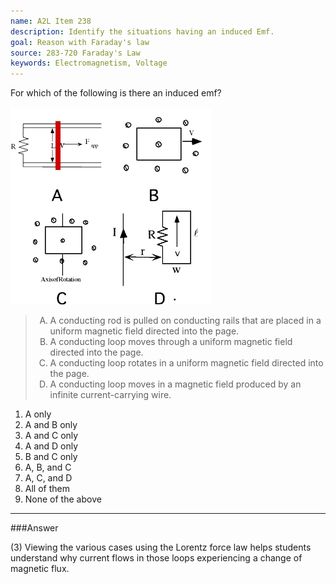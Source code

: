 ```yaml
---
name: A2L Item 238
description: Identify the situations having an induced Emf.
goal: Reason with Faraday's law
source: 283-720 Faraday's Law
keywords: Electromagnetism, Voltage
---
```


For which of the following is there an induced emf?

![Item238_fig1.gif](../images/Item238_fig1.gif)

<blockquote> <ol type="A"> <li>A conducting rod is pulled on conducting
rails that are placed in a uniform magnetic field directed into the
page.</li> <li>A conducting loop moves through a uniform magnetic field
directed into the page.</li> <li>A conducting loop rotates in a uniform
magnetic field directed into the page.</li> <li>A conducting loop moves
in a magnetic field produced by an infinite current-carrying wire.</li>
</ol> </blockquote>

1. A only
2. A and B only
3. A and C only
4. A and D only
5. B and C only
6. A, B, and C 
7. A, C, and D
8. All of them
9. None of the above



<hr/>

###Answer

(3) Viewing the various cases using the Lorentz force law helps students
understand why current flows in those loops experiencing a change of
magnetic flux. 
